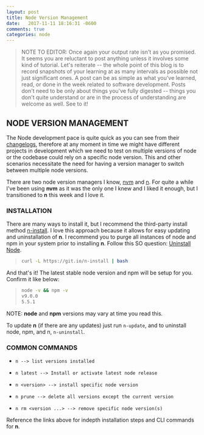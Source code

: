 ```yaml
---
layout: post
title: Node Version Management
date:   2017-11-11 18:16:31 -0600
comments: true
categories: node
---
```


> NOTE TO EDITOR: Once again your output rate isn't as you promised. It seems you are reluctant to post anything unless it involves some kind of tutorial. Let's reiterate  -- the whole point of this blog is to record snapshots of your learning at as many intervals as possible not just significant ones. A post can be as simple as what you've learned, read, or done in the week related to software development. Posts don't need to be only about things you've fully digested -- things you don't quite understand or are in the process of understanding are welcome as well. See to it!



## NODE VERSION MANAGEMENT

The Node development pace is quite quick as you can see from their [changelogs](https://github.com/nodejs/node/blob/master/doc/changelogs/CHANGELOG_V8.md#8.9.1), therefore at any moment in time we might have different projects in development which we need to test on multiple versions of node or the codebase could rely on a specific node version. This and other scenarios necessitate the need for having a version manager to switch between multiple node versions.



There are two node version managers I know, [nvm](https://github.com/creationix/nvm) and [n](https://github.com/tj/n). For quite a while I've been using **nvm** as it was the only one I knew and I liked it enough, but I transitioned to **n** this week and I love it.

### INSTALLATION

There are many ways to install it, but I recommend the third-party install method [n-install](https://github.com/mklement0/n-install). I love this approach because it allows for easy updating and uninstallation of **n**. I recommend you to purge all instances of node and npm in your system prior to installing **n**. Follow this SO question: [Uninstall Node](https://stackoverflow.com/questions/11177954/how-do-i-completely-uninstall-node-js-and-reinstall-from-beginning-mac-os-x).



> ```bash
> curl -L https://git.io/n-install | bash
> ```



And that's it! The latest stable node version and npm will be setup for you. Confirm it like below:

> ```bash
> node -v && npm -v
> v9.0.0
> 5.5.1
> ```

NOTE: **node** and **npm** versions may vary at time you read this.

To update **n** (if there are any updates) just run `n-update`, and to uninstall node, npm, and n, `n-uninstall`.



### COMMON COMMANDS

- `n --> list versions installed`


- `n latest --> Install or activate latest node release `
- `n <version> --> install specific node version`
- `n prune --> delete all versions except the current version`
- `n rm <version ...> --> remove specific node version(s)`



Reference the links above for indepth installation steps and CLI commands for **n**.